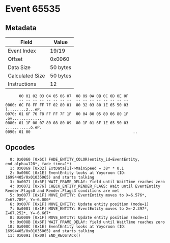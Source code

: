 # Event 65535

## Metadata

| Field           | Value    |
|-----------------|----------|
| Event Index     | 19/19    |
| Offset          | 0x0060   |
| Data Size       | 50 bytes |
| Calculated Size | 50 bytes |
| Instructions    | 12       |

```
      00 01 02 03 04 05 06 07  08 09 0A 0B 0C 0D 0E 0F
      -- -- -- -- -- -- -- --  -- -- -- -- -- -- -- --
0060: 6C F8 FF FF 7F 02 80 01  80 32 03 80 1E 65 50 03  l........2...eP.
0070: 01 6F 76 F8 FF FF 7F 1F  00 04 80 05 80 06 80 1F  .ov.............
0080: 01 1F 00 07 80 08 80 09  80 1F 01 6F 1E 65 50 03  ...........o.eP.
0090: 01 00                                             ..              
```

## Opcodes

```
  0: 0x0060 [0x6C] FADE_ENTITY_COLOR(entity_id=EventEntity, end_alpha=128*, fade_time=1*)
  1: 0x0069 [0x32] ExtData[1]->MainSpeed = 38* * 0.1
  2: 0x006C [0x1E] EventEntity looks at Yoyoroon (ID: 16994405/0x01035065) and starts talking
  3: 0x0071 [0x6F] WAIT_FRAME_DELAY: Yield until WaitTime reaches zero
  4: 0x0072 [0x76] CHECK_ENTITY_RENDER_FLAGS: Wait until EventEntity Render.Flags0 and Render.Flags3 conditions are met
  5: 0x0077 [0x1F] MOVE_ENTITY: EventEntity moves to X=6.576*, Z=67.789*, Y=-6.000*
  6: 0x007F [0x1F] MOVE_ENTITY: Update entity position (mode=1)
  7: 0x0081 [0x1F] MOVE_ENTITY: EventEntity moves to X=-2.397*, Z=67.252*, Y=-6.667*
  8: 0x0089 [0x1F] MOVE_ENTITY: Update entity position (mode=1)
  9: 0x008B [0x6F] WAIT_FRAME_DELAY: Yield until WaitTime reaches zero
 10: 0x008C [0x1E] EventEntity looks at Yoyoroon (ID: 16994405/0x01035065) and starts talking
 11: 0x0091 [0x00] END_REQSTACK()
```
